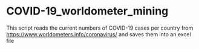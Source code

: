 # COVID-19_worldometer_mining
This script reads the current numbers of COVID-19 cases per country from https://www.worldometers.info/coronavirus/ and saves them into an excel file
